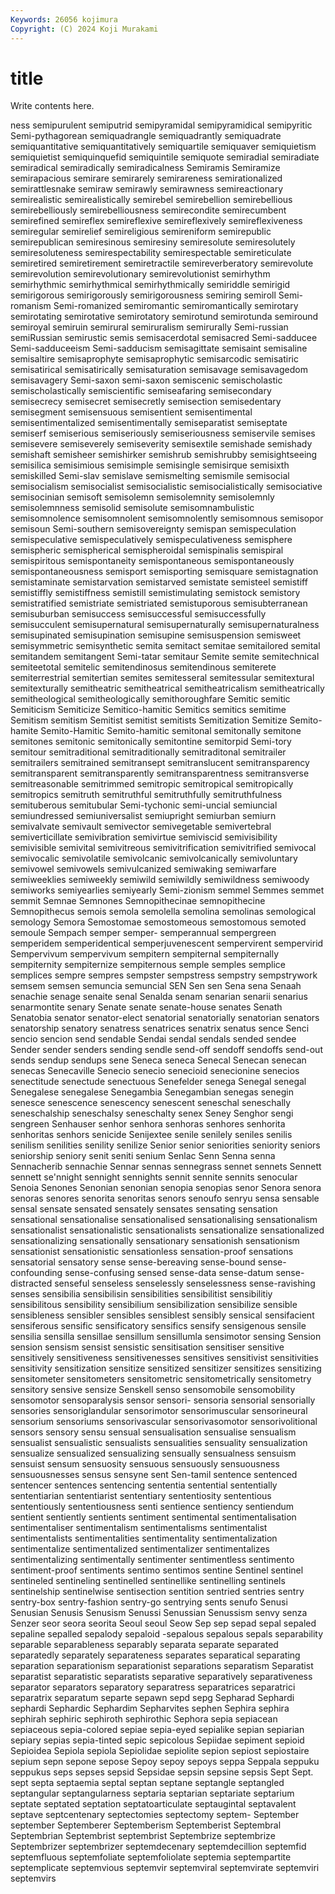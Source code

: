 ```yaml
---
Keywords: 26056 kojimura
Copyright: (C) 2024 Koji Murakami
---
```


# title

Write contents here.



ness semipurulent semiputrid semipyramidal
semipyramidical semipyritic Semi-pythagorean semiquadrangle semiquadrantly semiquadrate semiquantitative semiquantitatively semiquartile semiquaver
semiquietism semiquietist semiquinquefid semiquintile semiquote semiradial semiradiate semiradical semiradically semiradicalness
Semiramis Semiramize semirapacious semirare semirarely semirareness semirationalized semirattlesnake semiraw semirawly
semirawness semireactionary semirealistic semirealistically semirebel semirebellion semirebellious semirebelliously semirebelliousness semirecondite
semirecumbent semirefined semireflex semireflexive semireflexively semireflexiveness semiregular semirelief semireligious semireniform
semirepublic semirepublican semiresinous semiresiny semiresolute semiresolutely semiresoluteness semirespectability semirespectable semireticulate
semiretired semiretirement semiretractile semireverberatory semirevolute semirevolution semirevolutionary semirevolutionist semirhythm semirhythmic
semirhythmical semirhythmically semiriddle semirigid semirigorous semirigorously semirigorousness semiring semiroll Semi-romanism
Semi-romanized semiromantic semiromantically semirotary semirotating semirotative semirotatory semirotund semirotunda semiround
semiroyal semiruin semirural semiruralism semirurally Semi-russian semiRussian semirustic semis semisacerdotal
semisacred Semi-sadducee Semi-sadduceeism Semi-sadducism semisagittate semisaint semisaline semisaltire semisaprophyte semisaprophytic
semisarcodic semisatiric semisatirical semisatirically semisaturation semisavage semisavagedom semisavagery Semi-saxon semi-saxon
semiscenic semischolastic semischolastically semiscientific semiseafaring semisecondary semisecrecy semisecret semisecretly semisection
semisedentary semisegment semisensuous semisentient semisentimental semisentimentalized semisentimentally semiseparatist semiseptate semiserf
semiserious semiseriously semiseriousness semiservile semises semisevere semiseverely semiseverity semisextile semishade
semishady semishaft semisheer semishirker semishrub semishrubby semisightseeing semisilica semisimious semisimple
semisingle semisirque semisixth semiskilled Semi-slav semislave semismelting semismile semisocial semisocialism
semisocialist semisocialistic semisocialistically semisociative semisocinian semisoft semisolemn semisolemnity semisolemnly semisolemnness
semisolid semisolute semisomnambulistic semisomnolence semisomnolent semisomnolently semisomnous semisopor semisoun Semi-southern
semisovereignty semispan semispeculation semispeculative semispeculatively semispeculativeness semisphere semispheric semispherical semispheroidal
semispinalis semispiral semispiritous semispontaneity semispontaneous semispontaneously semispontaneousness semisport semisporting semisquare
semistagnation semistaminate semistarvation semistarved semistate semisteel semistiff semistiffly semistiffness semistill
semistimulating semistock semistory semistratified semistriate semistriated semistuporous semisubterranean semisuburban semisuccess
semisuccessful semisuccessfully semisucculent semisupernatural semisupernaturally semisupernaturalness semisupinated semisupination semisupine semisuspension
semisweet semisymmetric semisynthetic semita semitact semitae semitailored semital semitandem semitangent
Semi-tatar semitaur Semite semite semitechnical semiteetotal semitelic semitendinosus semitendinous semiterete
semiterrestrial semitertian semites semitesseral semitessular semitextural semitexturally semitheatric semitheatrical semitheatricalism
semitheatrically semitheological semitheologically semithoroughfare Semitic semitic Semiticism Semiticize Semitico-hamitic Semitics
semitics semitime Semitism semitism Semitist semitist semitists Semitization Semitize Semito-hamite
Semito-Hamitic Semito-hamitic semitonal semitonally semitone semitones semitonic semitonically semitontine semitorpid
Semi-tory semitour semitraditional semitraditionally semitraditonal semitrailer semitrailers semitrained semitransept semitranslucent
semitransparency semitransparent semitransparently semitransparentness semitransverse semitreasonable semitrimmed semitropic semitropical semitropically
semitropics semitruth semitruthful semitruthfully semitruthfulness semituberous semitubular Semi-tychonic semi-uncial semiuncial
semiundressed semiuniversalist semiupright semiurban semiurn semivalvate semivault semivector semivegetable semivertebral
semiverticillate semivibration semivirtue semiviscid semivisibility semivisible semivital semivitreous semivitrification semivitrified
semivocal semivocalic semivolatile semivolcanic semivolcanically semivoluntary semivowel semivowels semivulcanized semiwaking
semiwarfare semiweeklies semiweekly semiwild semiwildly semiwildness semiwoody semiworks semiyearlies semiyearly
Semi-zionism semmel Semmes semmet semmit Semnae Semnones Semnopithecinae semnopithecine Semnopithecus
semois semola semolella semolina semolinas semological semology Semora Semostomae semostomeous
semostomous semoted semoule Sempach semper semper- semperannual sempergreen semperidem semperidentical
semperjuvenescent sempervirent sempervirid Sempervivum sempervivum sempitern sempiternal sempiternally sempiternity sempiternize
sempiternous semple semples semplice semplices sempre sempres sempster sempstress sempstry
sempstrywork semsem semsen semuncia semuncial SEN Sen sen Sena sena
Senaah senachie senage senaite senal Senalda senam senarian senarii senarius
senarmontite senary Senate senate senate-house senates Senath Senatobia senator senator-elect
senatorial senatorially senatorian senators senatorship senatory senatress senatrices senatrix senatus
sence Senci sencio sencion send sendable Sendai sendal sendals sended
sendee Sender sender senders sending sendle send-off sendoff sendoffs send-out
sends sendup sendups sene Seneca seneca Senecal Senecan senecan senecas
Senecaville Senecio senecio senecioid senecionine senecios senectitude senectude senectuous Senefelder
senega Senegal senegal Senegalese senegalese Senegambia Senegambian senegas senegin senesce
senescence senescency senescent seneschal seneschally seneschalship seneschalsy seneschalty senex Seney
Senghor sengi sengreen Senhauser senhor senhora senhoras senhores senhorita senhoritas
senhors senicide Senijextee senile senilely seniles senilis senilism senilities senility
senilize Senior senior seniorities seniority seniors seniorship seniory senit seniti
senium Senlac Senn Senna senna Sennacherib sennachie Sennar sennas sennegrass
sennet sennets Sennett sennett se'nnight sennight sennights sennit sennite sennits
senocular Senoia Senones Senonian senonian senopia senopias senor Senora senora
senoras senores senorita senoritas senors senoufo senryu sensa sensable sensal
sensate sensated sensately sensates sensating sensation sensational sensationalise sensationalised sensationalising
sensationalism sensationalist sensationalistic sensationalists sensationalize sensationalized sensationalizing sensationally sensationary sensationish
sensationism sensationist sensationistic sensationless sensation-proof sensations sensatorial sensatory sense sense-bereaving
sense-bound sense-confounding sense-confusing sensed sense-data sense-datum sense-distracted senseful senseless senselessly
senselessness sense-ravishing senses sensibilia sensibilisin sensibilities sensibilitist sensibilitiy sensibilitous sensibility
sensibilium sensibilization sensibilize sensible sensibleness sensibler sensibles sensiblest sensibly sensical
sensifacient sensiferous sensific sensificatory sensifics sensify sensigenous sensile sensilia sensilla
sensillae sensillum sensillumla sensimotor sensing Sension sension sensism sensist sensistic
sensitisation sensitiser sensitive sensitively sensitiveness sensitivenesses sensitives sensitivist sensitivities sensitivity
sensitization sensitize sensitized sensitizer sensitizes sensitizing sensitometer sensitometers sensitometric sensitometrically
sensitometry sensitory sensive sensize Senskell senso sensomobile sensomobility sensomotor sensoparalysis
sensor sensori- sensoria sensorial sensorially sensories sensoriglandular sensorimotor sensorimuscular sensorineural
sensorium sensoriums sensorivascular sensorivasomotor sensorivolitional sensors sensory sensu sensual sensualisation
sensualise sensualism sensualist sensualistic sensualists sensualities sensuality sensualization sensualize sensualized
sensualizing sensually sensualness sensuism sensuist sensum sensuosity sensuous sensuously sensuousness
sensuousnesses sensus sensyne sent Sen-tamil sentence sentenced sentencer sentences sentencing
sententia sentential sententially sententiarian sententiarist sententiary sententiosity sententious sententiously sententiousness
senti sentience sentiency sentiendum sentient sentiently sentients sentiment sentimental sentimentalisation
sentimentaliser sentimentalism sentimentalisms sentimentalist sentimentalists sentimentalities sentimentality sentimentalization sentimentalize sentimentalized
sentimentalizer sentimentalizes sentimentalizing sentimentally sentimenter sentimentless sentimento sentiment-proof sentiments sentimo
sentimos sentine Sentinel sentinel sentineled sentineling sentinelled sentinellike sentinelling sentinels
sentinelship sentinelwise sentisection sentition sentried sentries sentry sentry-box sentry-fashion sentry-go
sentrying sents senufo Senusi Senusian Senusis Senusism Senussi Senussian Senussism
senvy senza Senzer seor seora seorita Seoul seoul Seow Sep
sep sepad sepal sepaled sepaline sepalled sepalody sepaloid -sepalous sepalous
sepals separability separable separableness separably separata separate separated separatedly separately
separateness separates separatical separating separation separationism separationist separations separatism Separatist
separatist separatistic separatists separative separatively separativeness separator separators separatory separatress
separatrices separatrici separatrix separatum separte sepawn sepd sepg Sepharad Sephardi
sephardi Sephardic Sephardim Sepharvites sephen Sephira sephira sephirah sephiric sephiroth
sephirothic Sephora sepia sepiacean sepiaceous sepia-colored sepiae sepia-eyed sepialike sepian
sepiarian sepiary sepias sepia-tinted sepic sepicolous Sepiidae sepiment sepioid Sepioidea
Sepiola sepiola Sepiolidae sepiolite sepion sepiost sepiostaire sepium sepn sepone
sepose Sepoy sepoy sepoys seppa Seppala seppuku seppukus seps sepses
sepsid Sepsidae sepsin sepsine sepsis Sept Sept. sept septa septaemia
septal septan septane septangle septangled septangular septangularness septaria septarian septariate
septarium septate septated septation septatoarticulate septaugintal septavalent septave septcentenary septectomies
septectomy septem- September september Septemberer Septemberism Septemberist Septembral Septembrian Septembrist
septembrist Septembrize septembrize Septembrizer septembrizer septemdecenary septemdecillion septemfid septemfluous septemfoliate
septemfoliolate septemia septempartite septemplicate septemvious septemvir septemviral septemvirate septemviri septemvirs
